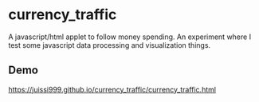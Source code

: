 # currency_traffic
A javascript/html applet to follow money spending.
An experiment where I test some javascript data processing and visualization things.

## Demo
https://juissi999.github.io/currency_traffic/currency_traffic.html
